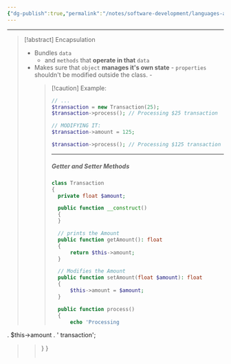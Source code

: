 ```yaml
---
{"dg-publish":true,"permalink":"/notes/software-development/languages-and-frameworks/web-development/backend/php/02-object-oriented-programming-oop/05-encapsulation-and-abstraction/01-encapsulation/","tags":["programming","php","webdevelopment","backend","OOP"],"created":"2025-07-13T15:24:54.882+08:00"}
---
```



---

> [!abstract] Encapsulation
>
> - Bundles `data`
>   - and `methods` that **operate in that** `data`
> - Makes sure that `object` **manages it's own state** - `properties` shouldn't be modified outside the class. -
>   > [!caution] Example:
>   >
>   > ```php
>   > // ...
>   > $transaction = new Transaction(25);
>   > $transaction->process(); // Processing $25 transaction
>   >
>   > // MODIFYING IT:
>   > $transaction->amount = 125;
>   >
>   > $transaction->process(); // Processing $125 transaction
>   >
>   > ```
>   >
>   > ***
>   >
>   > ##### Getter and Setter Methods
>   >
>   > ```php
>   > class Transaction
>   > {
>   > 	private float $amount;
>   >
>   > 	public function __construct()
>   > 	{
>   > 	}
>   >
>   > 	// prints the Amount
>   > 	public function getAmount(): float
>   > 	{
>   > 		return $this->amount;
>   > 	}
>   >
>   > 	// Modifies the Amount
>   > 	public function setAmount(float $amount): float
>   > 	{
>   > 		$this->amount = $amount;
>   > 	}
>   >
>   > 	public function process()
>   > 	{
>   > 		echo 'Processing 
 . $this->amount . ' transaction';
>   > 	}
>   > }
>   > ```
